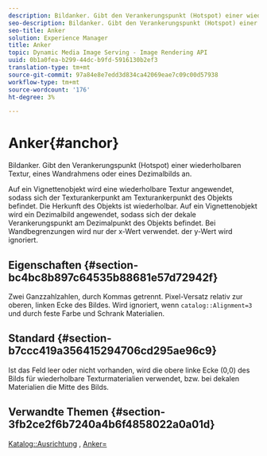 ```yaml
---
description: Bildanker. Gibt den Verankerungspunkt (Hotspot) einer wiederholbaren Textur, eines Wandrahmens oder eines Dezimalbilds an.
seo-description: Bildanker. Gibt den Verankerungspunkt (Hotspot) einer wiederholbaren Textur, eines Wandrahmens oder eines Dezimalbilds an.
seo-title: Anker
solution: Experience Manager
title: Anker
topic: Dynamic Media Image Serving - Image Rendering API
uuid: 0b1a0fea-b299-44dc-b9fd-5916130b2ef3
translation-type: tm+mt
source-git-commit: 97a84e8e7edd3d834ca42069eae7c09c00d57938
workflow-type: tm+mt
source-wordcount: '176'
ht-degree: 3%

---
```



# Anker{#anchor}

Bildanker. Gibt den Verankerungspunkt (Hotspot) einer wiederholbaren Textur, eines Wandrahmens oder eines Dezimalbilds an.

Auf ein Vignettenobjekt wird eine wiederholbare Textur angewendet, sodass sich der Texturankerpunkt am Texturankerpunkt des Objekts befindet. Die Herkunft des Objekts ist wiederholbar. Auf ein Vignettenobjekt wird ein Dezimalbild angewendet, sodass sich der dekale Verankerungspunkt am Dezimalpunkt des Objekts befindet. Bei Wandbegrenzungen wird nur der x-Wert verwendet. der y-Wert wird ignoriert.

## Eigenschaften {#section-bc4bc8b897c64535b88681e57d72942f}

Zwei Ganzzahlzahlen, durch Kommas getrennt. Pixel-Versatz relativ zur oberen, linken Ecke des Bildes. Wird ignoriert, wenn `catalog::Alignment=3` und durch feste Farbe und Schrank Materialien.

## Standard {#section-b7ccc419a356415294706cd295ae96c9}

Ist das Feld leer oder nicht vorhanden, wird die obere linke Ecke (0,0) des Bilds für wiederholbare Texturmaterialien verwendet, bzw. bei dekalen Materialien die Mitte des Bilds.

## Verwandte Themen {#section-3fb2ce2f6b7240a4b6f4858022a0a01d}

[Katalog::Ausrichtung](../../../../../ir-api/material-cat/image-rendering-api-ref/c-ir-material-catalog/c-ir-material-data-reference/r-ir-alignment.md#reference-e52152e8dc244d0aa13b40c615d0f399) ,  [Anker=](../../../../../ir-api/http-protocol/image-rendering-api-ref/c-ir-http-protocol-ref/c-ir-http-protocol-command-reference/r-ir-http-anchor.md#reference-d53923d785c9442997dc7f2199524c26)
